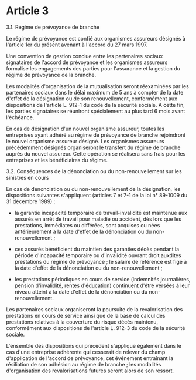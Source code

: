 # Article 3

3.1. Régime de prévoyance de branche

Le régime de prévoyance est confié aux organismes assureurs désignés à l'article 1er du présent avenant à l'accord du 27 mars 1997.

Une convention de gestion conclue entre les partenaires sociaux signataires de l'accord de prévoyance et les organismes assureurs formalise les engagements des parties pour l'assurance et la gestion du régime de prévoyance de la branche.

Les modalités d'organisation de la mutualisation seront réexaminées par les partenaires sociaux dans le délai maximum de 5 ans à compter de la date d'effet de la désignation ou de son renouvellement, conformément aux dispositions de l'article L. 912-1 du code de la sécurité sociale. A cette fin, les parties signataires se réuniront spécialement au plus tard 6 mois avant l'échéance.

En cas de désignation d'un nouvel organisme assureur, toutes les entreprises ayant adhéré au régime de prévoyance de branche rejoindront le nouvel organisme assureur désigné. Les organismes assureurs précédemment désignés organiseront le transfert du régime de branche auprès du nouvel assureur. Cette opération se réalisera sans frais pour les entreprises et les bénéficiaires du régime.

  
 3.2. Conséquences de la dénonciation ou du non-renouvellement sur les sinistres en cours

En cas de dénonciation ou du non-renouvellement de la désignation, les dispositions suivantes s'appliquent (articles 7 et 7-1 de la loi n° 89-1009 du 31 décembre 1989) :

- la garantie incapacité temporaire de travail-invalidité est maintenue aux assurés en arrêt de travail pour maladie ou accident, dès lors que les prestations, immédiates ou différées, sont acquises ou nées antérieurement à la date d'effet de la dénonciation ou du non-renouvellement ;

- ces assurés bénéficient du maintien des garanties décès pendant la période d'incapacité temporaire ou d'invalidité ouvrant droit auxdites prestations du régime de prévoyance ; le salaire de référence est figé à la date d'effet de la dénonciation ou du non-renouvellement ;

- les prestations périodiques en cours de service (indemnités journalières, pension d'invalidité, rentes d'éducation) continuent d'être versées à leur niveau atteint à la date d'effet de la dénonciation ou du non-renouvellement.

Les partenaires sociaux organiseront la poursuite de la revalorisation des prestations en cours de service ainsi que de la base de calcul des prestations relatives à la couverture du risque décès maintenu, conformément aux dispositions de l'article L. 912-3 du code de la sécurité sociale.

L'ensemble des dispositions qui précèdent s'applique également dans le cas d'une entreprise adhérente qui cesserait de relever du champ d'application de l'accord de prévoyance, cet événement entraînant la résiliation de son adhésion au régime de branche ; les modalités d'organisation des revalorisations futures seront alors de son ressort.


